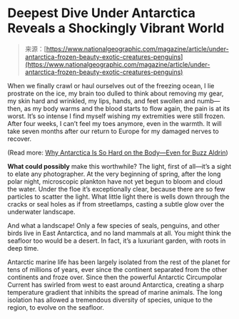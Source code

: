 <!--yml
category: 未分类
date: 2024-05-29 13:22:06
-->

# Deepest Dive Under Antarctica Reveals a Shockingly Vibrant World

> 来源：[https://www.nationalgeographic.com/magazine/article/under-antarctica-frozen-beauty-exotic-creatures-penguins](https://www.nationalgeographic.com/magazine/article/under-antarctica-frozen-beauty-exotic-creatures-penguins)

When we finally crawl or haul ourselves out of the freezing ocean, I lie prostrate on the ice, my brain too dulled to think about removing my gear, my skin hard and wrinkled, my lips, hands, and feet swollen and numb—then, as my body warms and the blood starts to flow again, the pain is at its worst. It’s so intense I find myself wishing my extremities were still frozen. After four weeks, I can’t feel my toes anymore, even in the warmth. It will take seven months after our return to Europe for my damaged nerves to recover.

(Read more: [Why Antarctica Is So Hard on the Body—Even for Buzz Aldrin](http://news.nationalgeographic.com/2016/12/buzz-aldrin-south-pole-antarctica-evacuation-science/))

**What could possibly** make this worthwhile? The light, first of all—it’s a sight to elate any photographer. At the very beginning of spring, after the long polar night, microscopic plankton have not yet begun to bloom and cloud the water. Under the floe it’s exceptionally clear, because there are so few particles to scatter the light. What little light there is wells down through the cracks or seal holes as if from streetlamps, casting a subtle glow over the underwater landscape.

And what a landscape! Only a few species of seals, penguins, and other birds live in East Antarctica, and no land mammals at all. You might think the seafloor too would be a desert. In fact, it’s a luxuriant garden, with roots in deep time.

Antarctic marine life has been largely isolated from the rest of the planet for tens of millions of years, ever since the continent separated from the other continents and froze over. Since then the powerful Antarctic Circumpolar Current has swirled from west to east around Antarctica, creating a sharp temperature gradient that inhibits the spread of marine animals. The long isolation has allowed a tremendous diversity of species, unique to the region, to evolve on the seafloor.